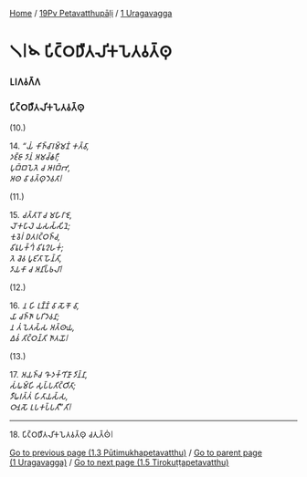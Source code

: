 
[Home](/) / [19Pv Petavatthupāḷi](../../19Pv.md) / [1 Uragavagga](../1.md)

# 𑁧𑁇𑁪 𑀧𑀺𑀝𑁆𑀞𑀥𑀻𑀢𑀮𑀺𑀓𑀧𑁂𑀢𑀯𑀢𑁆𑀣𑀼

### 𑀉𑀭𑀕𑀯𑀕𑁆𑀕

### 𑀧𑀺𑀝𑁆𑀞𑀥𑀻𑀢𑀮𑀺𑀓𑀧𑁂𑀢𑀯𑀢𑁆𑀣𑀼

(10.)

14\. _“𑀬𑀁 𑀓𑀺𑀜𑁆𑀘𑀸𑀭𑀫𑁆𑀫𑀡𑀁 𑀓𑀢𑁆𑀯𑀸,_  
_𑀤𑀚𑁆𑀚𑀸 𑀤𑀸𑀦𑀁 𑀅𑀫𑀘𑁆𑀙𑀭𑀻;_  
_𑀧𑀼𑀩𑁆𑀩𑀧𑁂𑀢𑁂 𑀘 𑀆𑀭𑀩𑁆𑀪,_  
_𑀅𑀣 𑀯𑀸 𑀯𑀢𑁆𑀣𑀼𑀤𑁂𑀯𑀢𑀸𑁇_  


(11.)

15\. _𑀘𑀢𑁆𑀢𑀸𑀭𑁄 𑀘 𑀫𑀳𑀸𑀭𑀸𑀚𑁂,_  
_𑀮𑁄𑀓𑀧𑀸𑀮𑁂 𑀬𑀲𑀲𑁆𑀲𑀺𑀦𑁂;_  
_𑀓𑀼𑀯𑁂𑀭𑀁 𑀥𑀢𑀭𑀝𑁆𑀞𑀜𑁆𑀘,_  
_𑀯𑀺𑀭𑀽𑀧𑀓𑁆𑀔𑀁 𑀯𑀺𑀭𑀽𑀍𑀳𑀓𑀁;_  
_𑀢𑁂 𑀘𑁂𑀯 𑀧𑀽𑀚𑀺𑀢𑀸 𑀳𑁄𑀦𑁆𑀢𑀺,_  
_𑀤𑀸𑀬𑀓𑀸 𑀘 𑀅𑀦𑀺𑀧𑁆𑀨𑀮𑀸𑁇_  


(12.)

16\. _𑀦 𑀳𑀺 𑀭𑀼𑀡𑁆𑀡𑀁 𑀯𑀸 𑀲𑁄𑀓𑁄 𑀯𑀸,_  
_𑀬𑀸 𑀘𑀜𑁆𑀜𑀸 𑀧𑀭𑀺𑀤𑁂𑀯𑀦𑀸;_  
_𑀦 𑀢𑀁 𑀧𑁂𑀢𑀲𑁆𑀲 𑀅𑀢𑁆𑀣𑀸𑀬,_  
_𑀏𑀯𑀁 𑀢𑀺𑀝𑁆𑀞𑀦𑁆𑀢𑀺 𑀜𑀸𑀢𑀬𑁄𑁇_  


(13.)

17\. _𑀅𑀬𑀜𑁆𑀘 𑀔𑁄 𑀤𑀓𑁆𑀔𑀺𑀡𑀸 𑀤𑀺𑀦𑁆𑀦𑀸,_  
_𑀲𑀁𑀖𑀫𑁆𑀳𑀺 𑀲𑀼𑀧𑁆𑀧𑀢𑀺𑀝𑁆𑀞𑀺𑀢𑀸;_  
_𑀤𑀻𑀖𑀭𑀢𑁆𑀢𑀁 𑀳𑀺𑀢𑀸𑀬𑀲𑁆𑀲,_  
_𑀞𑀸𑀦𑀲𑁄 𑀉𑀧𑀓𑀧𑁆𑀧𑀢𑀻”𑀢𑀺𑁇_  


---

18\. 𑀧𑀺𑀝𑁆𑀞𑀥𑀻𑀢𑀮𑀺𑀓𑀧𑁂𑀢𑀯𑀢𑁆𑀣𑀼 𑀘𑀢𑀼𑀢𑁆𑀣𑀁𑁇



[Go to previous page (1.3 Pūtimukhapetavatthu)](1.3.md) / [Go to parent page (1 Uragavagga)](../1.md) / [Go to next page (1.5 Tirokuṭṭapetavatthu)](1.5.md)


